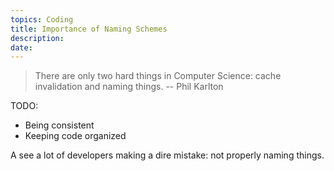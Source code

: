 ```yaml
---
topics: Coding
title: Importance of Naming Schemes
description:
date:
---
```


> There are only two hard things in Computer Science: cache invalidation and naming things. -- Phil Karlton

TODO:
- Being consistent
- Keeping code organized

A see a lot of developers making a dire mistake: not properly naming things.
